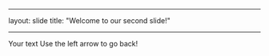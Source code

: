 
___

layout: slide
title: "Welcome to our second slide!"
___

Your text
Use the left arrow to go back!


